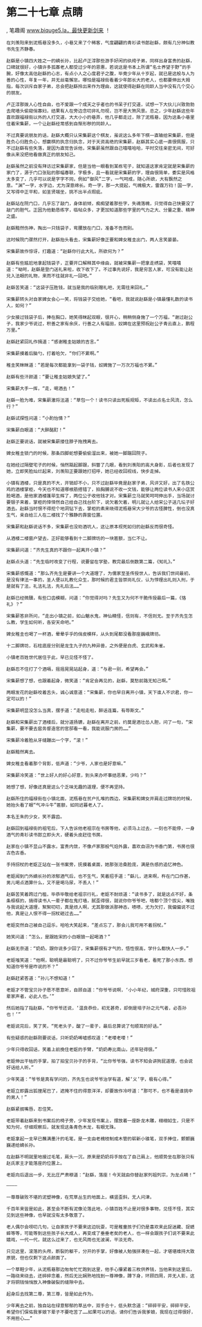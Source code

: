# 第二十七章 点睛
, 笔趣阁 www.biquge5.la，最快更新剑来 ！

    在刘羡阳来到泥瓶巷没多久，小巷又来了个稀客，气度翩翩的青衫读书郎赵繇，颇有几分神似教书先生齐静春。

    赵繇是小镇四大姓之一的嫡长孙，比起卢正淳那些游手好闲的纨绔子弟，同样出身富贵的赵繇，口碑就很好，小镇许多孤寡老人都受过少年的恩惠，若说这是书本上所谓“名士养望于野”的手腕，好像太高估赵繇的心志，有点小人之心度君子之腹，毕竟少年从十岁起，就已是这般与人为善的心性，年复一年，并无丝毫懈怠。哪怕是福禄街看着少年郎长大的老人，也都要伸出大拇指，每次训斥自家子弟，总会把赵繇拎出来作为理由，这就使得赵繇在同龄人当中没有几个交心的朋友。

    卢正淳那拨人心性自由，也不爱跟一个成天之乎者也的书呆子打交道，试想一下大伙儿兴致勃勃去爬墙头偷窥俏寡妇，结果有人在旁边念叨非礼勿视，岂不是大煞风景。总之，少年赵繇这些年喜欢跟福禄街以外的人打交道，大大小小的巷弄，他几乎都走过，除了泥瓶巷，因为这条小巷里住着宋集薪，一个让赵繇经常感到自惭形秽的同龄人。

    不过真要说朋友的话，赵繇大概只认宋集薪这个棋友，虽说这么多年下棋一直输给宋集薪，但是胜负心归胜负心，想赢棋的执念归执念，对于天资高绝的宋集薪，赵繇其实心底一直很佩服，只不过赵繇有些失落，是因为直觉告诉他，宋集薪虽然跟自己嘻嘻哈哈，平时交往亲密无间，可好像从来没把他看做真正的朋友知己。

    赵繇虽然之前没有拜访过宋集薪家，但是当他一眼看到某栋宅子，就知道这家肯定就是宋集薪的家门了，源于门口张贴的那幅春联，字极多，且一看就是宋集薪的字，理由很简单，委实是风格太多变了，几乎可以说是字字不同，例如“御风”二字，一气呵成，随心所欲，大有飘然之意。“渊”一字，水字边，尤为深意绵长。奇一字，那一大提起，气魄极大，雷霆万钧！国一字，又写得中正平和，如圣贤端坐，挑不出半点瑕疵。

    赵繇站在院门口，几乎忘了敲门，身体前倾，痴痴望着那些字，失魂落魄，只觉得自己快要没了敲门的胆气。正因为他勤恳练字，临帖众多，才更加知道那些字里的气力之大、分量之重、精神之盛。

    赵繇黯然伤神，掏出一只钱袋子，弯腰放在门口，准备不告而别。

    这时候院门骤然打开，赵繇抬头看去，宋集薪好像正要和婢女稚圭出门，两人言笑晏晏。

    宋集薪故作惊讶，打趣道：“赵繇你行此大礼，所欲何为？”

    赵繇有些尴尬地拿起钱袋子，正要开口解释其中缘由，就被宋集薪一把拿走绣袋，笑嘻嘻道：“呦呵，赵繇是登门送礼来啦，收下收下了。不过事先说好，我是穷苦人家，可没有能让赵兄入法眼的礼物，来而不往就非礼一回吧。”

    赵繇苦笑道：“这袋子压胜钱，就当是我的临别赠礼吧，无需往来回礼。”

    宋集薪转头对自家婢女会心一笑，将钱袋子交给她，“看吧，我就说赵繇是小镇最懂礼数的读书人，如何？”

    少女接过钱袋子后，捧在胸口，她笑得眯起双眼，很开心，稍稍侧身施了一个万福，“谢过赵公子，我家少爷说过，积善之家有余庆，行善之人有福田，奴婢在这里预祝赵公子青云直上，鹏程万里。”

    赵繇赶紧回礼作揖道：“感谢稚圭姑娘的吉言。”

    宋集薪摸着后脑勺，打着哈欠，“你们不累啊。”

    稚圭笑眯眯道：“若是每次都能拿到一袋子钱，奴婢施了一万次万福也不累。”

    赵繇有些汗颜道：“要让稚圭姑娘失望了。”

    宋集薪大手一挥，“走，喝酒去！”

    赵繇一脸为难，宋集薪激将法道：“草包一个！读书只读出死板规矩，不读出点名士风流，怎么行？”

    赵繇试探性问道：“小酌怡情？”

    宋集薪白眼道：“大醉酩酊！”

    赵繇正要说话，就被宋集薪搂住脖子拖拽离去。

    婢女稚圭锁门的时候，那条四脚蛇想要偷偷溜出来，被她一脚踹回院子。

    在她经过隔壁宅子的时候，悄然踮起脚跟，斜瞥了几眼，看到刘羡阳的高大身影，后者也发现了她，立即笑脸灿烂起来，刘羡阳正要跟她打招呼，她已经收回视线，快步走掉。

    小镇有酒楼，只是真的不大，开销却不小，只不过赵繇毕竟是赵家子弟，风评又好，出了名铁公鸡的酒楼掌柜，今天也不知道哪根筋搭错了，拍胸脯说不收一文钱，能够让两位读书人来小店赏脸喝酒，是他家酒楼蓬荜生辉了，两位公子收他钱才对。宋集薪立马就笑呵呵伸出手，当场就讨要银子来着，掌柜的悻悻然自己给自己找台阶下，说欠着欠着，明儿就让人给宋公子送几坛子好酒去。赵繇当时恨不得挖个地洞钻下去，掌柜的素来晓得泥瓶巷宋大少爷的古怪脾性，倒也没真生气，亲自给三人在二楼找了个雅静的靠窗位置。

    宋集薪和赵繇说话不多，宋集薪也没劝酒坑人，这让原本视死如归的赵繇反而很奇怪。

    从酒楼二楼窗户望去，正好能够看到十二脚牌坊的一块匾额，当仁不让。

    宋集薪问道：“齐先生真的不跟你一起离开小镇？”

    赵繇点头道：“先生临时改变了行程，说要留在学塾，教完最后倒数第二篇，《知礼》。”

    宋集薪感慨道：“那么齐先生是要讲一个大道理了，为儒家至圣传授世人，告诉我们世间最初，是没有律法一事的，圣人便以礼教化众生，那时候的君主皆崇尚礼仪，认为悖理出礼则入刑，于是就有了法，礼法礼法，先礼后法……”

    赵繇已经微醺，有些口齿模糊，问道：“你觉得对吗？先生又为何不干脆传授最后一篇，《恪礼》？”

    宋集薪答非所问，“走出小镇之前，如山魈水鬼，神仙精怪，信则有，不信则无。至于齐先生怎么教，学生如何听，各安天命吧。”

    婢女稚圭也喝了一杯酒，晕晕乎乎的俏皮模样，从头到尾都没看那座巍峨牌坊。

    十二脚牌坊，石柱底座分别是龙生九子的九种异兽，之外便是白虎、玄武和朱雀。

    小镇老百姓世代居住于此，早已见怪不怪了。

    赵繇忍不住打了个酒嗝，摇摇晃晃站起身，道：“与君一别，希望再会。”

    宋集薪想了想，也跟着起身，微笑道：“肯定会再见的，赵繇，莫愁前路无知己啊。”

    两眼发花的赵繇咬着舌头，诚心诚意道：“宋集薪，你也早日离开小镇，天下谁人不识君，你一定可以的！”

    宋集薪明显没怎么当真，摆手道：“走啦走啦，醉话连篇，有辱斯文。”

    赵繇和宋集薪出了酒楼后，就分道扬镳，赵繇在离开之前，约莫是酒壮怂人胆，问了一句，“宋集薪，要不要去窑务督造官的官邸看一看，我能说服门房的……”

    宋集薪冷着脸从牙缝蹦出一个字，“滚！”

    赵繇黯然离去。

    婢女稚圭看着那个背影，低声道：“少爷，人家也是好意嘛。”

    宋集薪冷笑道：“世上好人的好心好意，到头来办坏事结恶果，少吗？”

    她想了想，好像还真是这么个乏味无趣的道理，便不再坚持。

    赵繇所住的福禄街在小镇北面，泥瓶巷在贫户扎堆的西边，宋集薪和婢女并肩走过牌坊的时候，她抬头看了眼“气冲斗牛”匾额，如同迟暮老人了。

    本名王朱的少女，笑不露齿。

    赵繇回到福禄街的祖宅后，下人告诉他老祖宗在书房等他，必须马上过去，一刻也不能停，一身酒气的青衫读书郎立即头大，硬着头皮赶往书房。

    赵家在小镇不显山不露水，富贵内敛，不像卢家那般气焰外露，喜欢自诩为书香门第，书房也很古色古香。

    手持拐杖的老妪正站在一张书案旁，抚摸着桌面，她那张沧桑脸庞，满是伤感的追忆神色。

    老妪闻到门外嫡长孙的浓郁酒气后，也不生气，笑着招手道：“繇儿，进来啊，杵在门口作甚，男儿喝点酒算什么，又不是喝马尿，不丢人！”

    赵繇苦笑着跨过门槛，毕恭毕敬给老祖宗行礼，老妪不耐烦道：“读书多了，就是这点不好，条条框框的，搞得读书人一辈子都在鬼打墙，腻歪得很，就说你你爷爷吧，啥都个顶个拔尖，唯独与我说起大道理，絮絮叨叨，真是烦人啊，尤其那做派那神态，啧啧，尤为欠打，我偏偏说不过他，真是让人恨不得一拐杖砸过去……”

    老妪突然自己被自己逗乐，哈哈大笑起来，“差点忘了，那会儿我可用不着拐杖。”

    她笑问道：“怎么，是跟姓宋的小白眼狼一起喝酒？”

    赵繇无奈道：“奶奶，跟你说多少回了，宋集薪很有才气的，悟性很高，学什么都快人一步。”

    老妪嗤笑道：“他啊，聪明是最聪明了，只不过你爷爷生前早就三岁看老，看死了那小东西，想知道你爷爷是咋说的不？”

    赵繇赶紧答道：“孙儿不想知道！”

    老妪才不管宝贝孙子愿不愿意听，自顾自道：“你爷爷说啊，‘小小年纪，城府深重，只可惜败祖辈家声者，必此人也。’”

    然后她指了指赵繇，“你爷爷还说，‘温良恭俭，初无甚奇，却倒是培子孙之元气者，必吾孙也！’”

    老妪说完后，笑了笑，“死老头子，酸了一辈子，最后总算说了句顺耳的好话。”

    有些疑惑的赵繇刚要说话，只听奶奶唏嘘感叹道：“老喽老喽！”

    少年只得收回话，笑着上前挽住老妪的手臂，“奶奶寿比南山，还年轻得很。”

    老妪伸出干枯的手掌，拍了拍宝贝孙子的手背，“比你爷爷强，读书不知会讲狗屁道理，也会说好话给人听。”

    少年笑道：“爷爷是真有学问的，齐先生也说爷爷治学有道，解‘义’字，极有心得。”

    老妪立即露出狐狸尾巴了，遮掩不住的得意洋洋，却要故作冷哼道：“那可不，也不看是谁挑中的男人！”

    赵繇紧抿嘴唇，忍住笑。

    老妪带着赵繇来到书案后的椅子旁，少年发现书案上，摆放着一座卧龙木雕，栩栩如生，只是不知为何，仔细观察后，就发现这条青色木龙，有眼无珠。

    老妪拿起一支早已蘸满墨汁的毛笔，是一支由老槐枝制成木管的崭新小锥笔，双手捧住，颤颤巍巍递给嫡长孙。

    在赵繇不明就里地接过毛笔，肩头一沉，原来是奶奶将手按在了自己肩上，他顺势坐在那张只有赵氏家主才能落座的位置上。

    老妪向后退出一步，无比庄严肃穆道：“赵繇，落座！今天就由你替赵家列祖列宗，为龙点睛！”

    ————

    一尊尊破败不堪的泥塑神像，在荒草丛生的地面上，横竖歪斜，无人问津。

    千百年来皆是如此，甚至会不断有泥像沦落此地，小镇百姓不止是对很多事物，见怪不怪，其实见到这些神像，也早就没有太多敬意了。

    老人偶尔会唠叨几句，让自家孩子不要来这边玩耍，可是稚童孩子们仍是喜欢来此捉迷藏、捉蟋蟀等等，可能等到这些孩子长大成人，再变成了垂垂老矣的老人，也一样会跟孩子们说不要来此嬉戏，一代一代，就这么过来了，也无风雨也无波澜，平淡无奇。

    只见这里，滚落的头颅，断裂的躯干，分开的手掌，好像被人勉强拼凑在一起，才堪堪维持大致原貌，但也仅剩下这点颜面了。

    一个草鞋少年，从泥瓶巷那边匆匆忙忙跑到这里，他手心攥紧着三枚供养钱，当他来到这里后，一路绕来绕去，还碎碎念着，然后无比娴熟地找到一尊神像，蹲下身，环顾四周，并无人影，这才将铜钱悄悄放入神像破裂的缝隙中去。

    起身后去找第二尊，第三尊，皆是如此作为。

    少年离去之前，独自站在绿意郁郁的草丛中，双手合十，低头默念道：“碎碎平安，碎碎平安，希望你们保佑我爹娘下辈子不要吃苦了……如果可以的话，请你们告诉我爹娘，我现在过得很好，不用担心……”